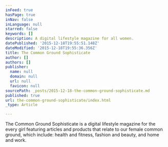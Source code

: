 ```yaml
---
inFeed: true
hasPage: true
inNav: false
inLanguage: null
starred: false
keywords: []
description: A digital lifestyle magazine for all women.
datePublished: '2015-12-18T19:55:51.148Z'
dateModified: '2015-12-18T19:55:36.356Z'
title: The Common Ground Sophisticate
author: []
authors: []
publisher:
  name: null
  domain: null
  url: null
  favicon: null
sourcePath: _posts/2015-12-18-the-common-ground-sophisticate.md
published: true
url: the-common-ground-sophisticate/index.html
_type: Article

---
```

The Common Ground Sophisticate is a digital lifestyle magazine for the every girl featuring articles and products that relate to our female common ground, which include: health and fitness, fashion and beauty, and home and work.